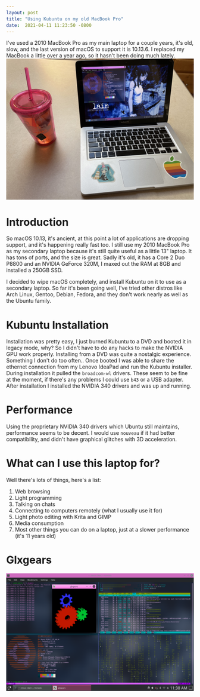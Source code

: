 ```yaml
---
layout:	post
title: "Using Kubuntu on my old MacBook Pro"
date:  2021-04-11 11:23:50 -0800
---
```

I've used a 2010 MacBook Pro as my main laptop for a couple years, it's old, slow, and the last version of macOS to support it is 10.13.6. I replaced my MacBook a little over a year ago, so it hasn't been doing much lately.
![Picture](/assets/kubuntu-on-2010-mbp/IMG_3435.JPG)

# Introduction
So macOS 10.13, it's ancient, at this point a lot of applications are dropping support, and it's happening really fast too. I still use my 2010 MacBook Pro as my secondary laptop because it's still quite useful as a little 13" laptop. It has tons of ports, and the size is great. Sadly it's old, it has a Core 2 Duo P8800 and an NVIDIA GeForce 320M, I maxed out the RAM at 8GB and installed a 250GB SSD.

I decided to wipe macOS completely, and install Kubuntu on it to use as a secondary laptop. So far it's been going well, I've tried other distros like Arch Linux, Gentoo, Debian, Fedora, and they don't work nearly as well as the Ubuntu family.

# Kubuntu Installation
Installation was pretty easy, I just burned Kubuntu to a DVD and booted it in legacy mode, why? So I didn't have to do any hacks to make the NVIDIA GPU work properly. Installing from a DVD was quite a nostalgic experience. Something I don't do too often..
Once booted I was able to share the ethernet connection from my Lenovo IdeaPad and run the Kubuntu installer. During installation it pulled the `broadcom-wl` drivers. These seem to be fine at the moment, if there's any problems I could use `b43` or a USB adapter. After installation I installed the NVIDIA 340 drivers and was up and running.

# Performance
Using the proprietary NVIDIA 340 drivers which Ubuntu still maintains, performance seems to be decent. I would use `nouveau` if it had better compatibility, and didn't have graphical glitches with 3D acceleration.

# What can I use this laptop for?
Well there's lots of things, here's a list:
1. Web browsing
2. Light programming
3. Talking on chats
4. Connecting to computers remotely (what I usually use it for)
5. Light photo editing with Krita and GIMP
6. Media consumption
7. Most other things you can do on a laptop, just at a slower performance (it's 11 years old)

# Glxgears
![Glxgears](/assets/kubuntu-on-2010-mbp/Screenshot_20210411_113815.png)

